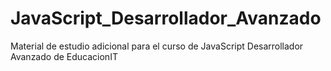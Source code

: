 # JavaScript_Desarrollador_Avanzado
 Material de estudio adicional para el curso de JavaScript Desarrollador Avanzado de EducacionIT
